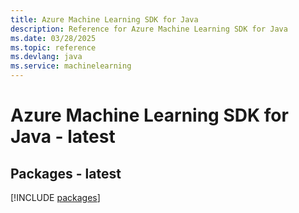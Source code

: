 ```yaml
---
title: Azure Machine Learning SDK for Java
description: Reference for Azure Machine Learning SDK for Java
ms.date: 03/28/2025
ms.topic: reference
ms.devlang: java
ms.service: machinelearning
---
```

# Azure Machine Learning SDK for Java - latest
## Packages - latest
[!INCLUDE [packages](machine-learning-index.md)]